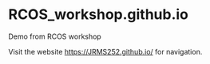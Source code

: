 # RCOS_workshop.github.io
Demo from RCOS workshop

Visit the website <a>https://JRMS252.github.io/</a> for navigation.
